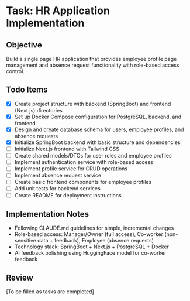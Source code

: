 # Task: HR Application Implementation

## Objective
Build a single page HR application that provides employee profile page management and absence request functionality with role-based access control.

## Todo Items
- [x] Create project structure with backend (SpringBoot) and frontend (Next.js) directories
- [x] Set up Docker Compose configuration for PostgreSQL, backend, and frontend
- [x] Design and create database schema for users, employee profiles, and absence requests
- [x] Initialize SpringBoot backend with basic structure and dependencies
- [ ] Initialize Next.js frontend with Tailwind CSS
- [ ] Create shared models/DTOs for user roles and employee profiles
- [ ] Implement authentication service with role-based access
- [ ] Implement profile service for CRUD operations
- [ ] Implement absence request service
- [ ] Create basic frontend components for employee profiles
- [ ] Add unit tests for backend services
- [ ] Create README for deployment instructions

## Implementation Notes
- Following CLAUDE.md guidelines for simple, incremental changes
- Role-based access: Manager/Owner (full access), Co-worker (non-sensitive data + feedback), Employee (absence requests)
- Technology stack: SpringBoot + Next.js + PostgreSQL + Docker
- AI feedback polishing using HuggingFace model for co-worker feedback

## Review
[To be filled as tasks are completed]